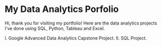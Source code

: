 # My Data Analytics Porfolio

Hi, thank you for visiting my portfolio!
Here are the data analytics projects I've done using SQL, Python, Tableau and Excel. 

I. Google Advanced Data Analytics Capstone Project.
II. SQL Project.
